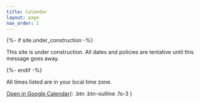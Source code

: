 ```yaml
---
title: Calendar
layout: page
nav_order: 1
---
```


<link href='{{ "/assets/fullcalendar/calendar.css" | relative_url }}' rel='stylesheet' />
<script src='{{ "/assets/fullcalendar/calendar.js" | relative_url }}'></script>

{%- if site.under_construction -%}
<p class="warning">
This site is under construction. All dates and policies are tentative until this message goes away.
</p>
{%- endif -%}

All times listed are in your local time zone.

[Open in Google Calendar](https://calendar.google.com/calendar/embed?src=c_oa13tccmnlei8tvfbsc1ef0qck%40group.calendar.google.com&ctz=America%2FLos_Angeles){: .btn .btn-outline .fs-3 }

<div id='calendar'></div>
<script>
/* On smaller screens, we display a day by day view. */
var isMobile = window.matchMedia("only screen and (max-width: 760px)").matches;

document.addEventListener('DOMContentLoaded', function() {
  var calendarEl = document.getElementById('calendar');
  var calendar = new FullCalendar.Calendar(calendarEl, {
    plugins: [ 'googleCalendar', 'dayGrid', 'timeGrid' ],
    googleCalendarApiKey: '{{ site.data.calendar.google_api_key }}',
    events: {
      googleCalendarId: '{{ site.data.calendar.google_calendar_id }}',
    },
    eventClick: function (e) { e.preventDefault(); },
    eventRender: function (info) {
      // Stop from clicking Google Calendar
      info.el.removeAttribute('href');

      var titleEl = info.el.querySelector('.fc-title');
      var eventLocation = info.event.extendedProps.location;
      if (typeof eventLocation !== 'undefined') {
        /* Google Calendar will return the "Location" we put, but also a list
           of rooms we reserved (separated by commas).  This looks quite
           ugly--so if there are multiple locations we will only show the
           first one.  */
        eventLocation = eventLocation.split(', ')[0];
        titleEl.innerText += ' @ ' + eventLocation;
      }
      titleEl.innerText = titleEl.innerText.replace('{{ site.data.calendar.remove_prefix }}', '');

      var titleText = titleEl.innerText;
      {% for event_type in site.data.calendar.event_types %}
      if (titleText.includes('{{ event_type.needle }}')) {
        info.el.style.backgroundColor = '{{ event_type.color }}';
        info.el.style.borderColor = '{{ event_type.color }}';
        info.el.style.color = '{{ event_type.text_color }}';
      }
      {% endfor %}

      var detailedTitleText = titleText;
      var eventDescription = info.event.extendedProps.description;
      if (typeof eventDescription !== 'undefined') {
        detailedTitleText += '. ' + eventDescription;
      }

      var tooltip = new Tooltip(info.el, {
        title: detailedTitleText,
        placement: 'top',
        trigger: 'hover',
        container: 'body'
      });
    },
    eventTextColor: '#fff',
    allDaySlot: false,
    nowIndicator: true,
    header: {
        left: 'timeGridWeek,timeGridDay',
        center: '',
        right: 'prev,next'
    },
    views: {
        timeGridWeek: {
            duration: { weeks: 1 }
        },
    },
    hiddenDays: [0, 6],
    defaultView: isMobile ? 'timeGridDay' : 'timeGridWeek',
    height: 'auto',
    minTime: '{{ site.data.calendar.min_time }}',
    maxTime: '{{ site.data.calendar.max_time }}',
    timeZone: 'local'
  });
  calendar.render();
});
</script>